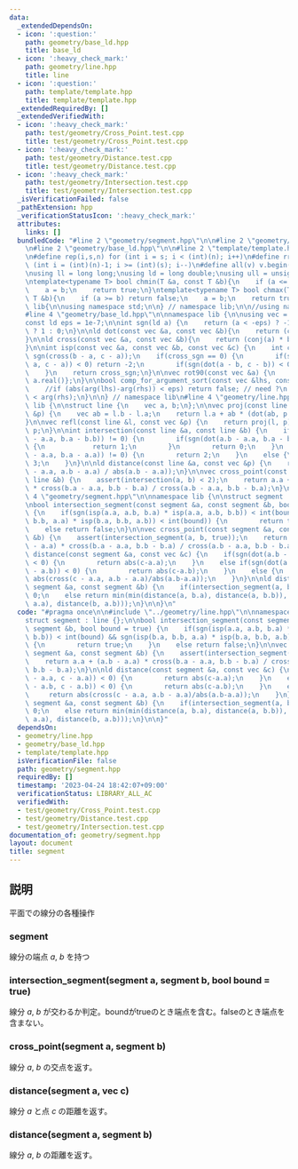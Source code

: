 ```yaml
---
data:
  _extendedDependsOn:
  - icon: ':question:'
    path: geometry/base_ld.hpp
    title: base_ld
  - icon: ':heavy_check_mark:'
    path: geometry/line.hpp
    title: line
  - icon: ':question:'
    path: template/template.hpp
    title: template/template.hpp
  _extendedRequiredBy: []
  _extendedVerifiedWith:
  - icon: ':heavy_check_mark:'
    path: test/geometry/Cross_Point.test.cpp
    title: test/geometry/Cross_Point.test.cpp
  - icon: ':heavy_check_mark:'
    path: test/geometry/Distance.test.cpp
    title: test/geometry/Distance.test.cpp
  - icon: ':heavy_check_mark:'
    path: test/geometry/Intersection.test.cpp
    title: test/geometry/Intersection.test.cpp
  _isVerificationFailed: false
  _pathExtension: hpp
  _verificationStatusIcon: ':heavy_check_mark:'
  attributes:
    links: []
  bundledCode: "#line 2 \"geometry/segment.hpp\"\n\n#line 2 \"geometry/line.hpp\"\n\
    \n#line 2 \"geometry/base_ld.hpp\"\n\n#line 2 \"template/template.hpp\"\n\n#include<bits/stdc++.h>\n\
    \n#define rep(i,s,n) for (int i = s; i < (int)(n); i++)\n#define rrep(i,s,n) for\
    \ (int i = (int)(n)-1; i >= (int)(s); i--)\n#define all(v) v.begin(),v.end()\n\
    \nusing ll = long long;\nusing ld = long double;\nusing ull = unsigned long long;\n\
    \ntemplate<typename T> bool chmin(T &a, const T &b){\n    if (a <= b) return false;\n\
    \    a = b;\n    return true;\n}\ntemplate<typename T> bool chmax(T &a, const\
    \ T &b){\n    if (a >= b) return false;\n    a = b;\n    return true;\n}\n\nnamespace\
    \ lib{\n\nusing namespace std;\n\n} // namespace lib;\n\n//using namespace lib;\n\
    #line 4 \"geometry/base_ld.hpp\"\n\nnamespace lib {\n\nusing vec = complex<ld>;\n\
    const ld eps = 1e-7;\n\nint sgn(ld a) {\n    return (a < -eps) ? -1 : (a > eps)\
    \ ? 1 : 0;\n}\n\nld dot(const vec &a, const vec &b){\n    return (conj(a) * b).real();\n\
    }\n\nld cross(const vec &a, const vec &b){\n    return (conj(a) * b).imag();\n\
    }\n\nint isp(const vec &a, const vec &b, const vec &c) {\n    int cross_sgn =\
    \ sgn(cross(b - a, c - a));\n    if(cross_sgn == 0) {\n        if(sgn(dot(b -\
    \ a, c - a)) < 0) return -2;\n        if(sgn(dot(a - b, c - b)) < 0) return 2;\n\
    \    }\n    return cross_sgn;\n}\n\nvec rot90(const vec &a) {\n    return {-a.imag(),\
    \ a.real()};\n}\n\nbool comp_for_argument_sort(const vec &lhs, const vec &rhs){\n\
    \    //if (abs(arg(lhs)-arg(rhs)) < eps) return false; // need ?\n    return arg(lhs)\
    \ < arg(rhs);\n}\n\n} // namespace lib\n#line 4 \"geometry/line.hpp\"\n\nnamespace\
    \ lib {\n\nstruct line {\n    vec a, b;\n};\n\nvec proj(const line &l, const vec\
    \ &p) {\n    vec ab = l.b - l.a;\n    return l.a + ab * (dot(ab, p - l.a) / norm(ab));\n\
    }\n\nvec refl(const line &l, const vec &p) {\n    return proj(l, p) * ld(2) -\
    \ p;\n}\n\nint intersection(const line &a, const line &b) {\n    if(sgn(cross(a.b\
    \ - a.a, b.a - b.b)) != 0) {\n        if(sgn(dot(a.b - a.a, b.a - b.b)) == 0)\
    \ {\n            return 1;\n        }\n        return 0;\n    }\n    else if(sgn(cross(a.b\
    \ - a.a, b.a - a.a)) != 0) {\n        return 2;\n    }\n    else {\n        return\
    \ 3;\n    }\n}\n\nld distance(const line &a, const vec &p) {\n    return abs(cross(p\
    \ - a.a, a.b - a.a) / abs(a.b - a.a));\n}\n\nvec cross_point(const line &a, const\
    \ line &b) {\n    assert(intersection(a, b) < 2);\n    return a.a + (a.b - a.a)\
    \ * cross(b.a - a.a, b.b - b.a) / cross(a.b - a.a, b.b - b.a);\n}\n\n}\n#line\
    \ 4 \"geometry/segment.hpp\"\n\nnamespace lib {\n\nstruct segment : line {};\n\
    \nbool intersection_segment(const segment &a, const segment &b, bool bound = true)\
    \ {\n    if(sgn(isp(a.a, a.b, b.a) * isp(a.a, a.b, b.b)) < int(bound) && sgn(isp(b.a,\
    \ b.b, a.a) * isp(b.a, b.b, a.b)) < int(bound)) {\n        return true;\n    }\n\
    \    else return false;\n}\n\nvec cross_point(const segment &a, const segment\
    \ &b) {\n    assert(intersection_segment(a, b, true));\n    return a.a + (a.b\
    \ - a.a) * cross(b.a - a.a, b.b - b.a) / cross(a.b - a.a, b.b - b.a);\n}\n\nld\
    \ distance(const segment &a, const vec &c) {\n    if(sgn(dot(a.b - a.a, c - a.a))\
    \ < 0) {\n        return abs(c-a.a);\n    }\n    else if(sgn(dot(a.a - a.b, c\
    \ - a.b)) < 0) {\n        return abs(c-a.b);\n    }\n    else {\n        return\
    \ abs(cross(c - a.a, a.b - a.a)/abs(a.b-a.a));\n    }\n}\n\nld distance(const\
    \ segment &a, const segment &b) {\n    if(intersection_segment(a, b, true)) return\
    \ 0;\n    else return min(min(distance(a, b.a), distance(a, b.b)), min(distance(b,\
    \ a.a), distance(b, a.b)));\n}\n\n}\n"
  code: "#pragma once\n\n#include \"../geometry/line.hpp\"\n\nnamespace lib {\n\n\
    struct segment : line {};\n\nbool intersection_segment(const segment &a, const\
    \ segment &b, bool bound = true) {\n    if(sgn(isp(a.a, a.b, b.a) * isp(a.a, a.b,\
    \ b.b)) < int(bound) && sgn(isp(b.a, b.b, a.a) * isp(b.a, b.b, a.b)) < int(bound))\
    \ {\n        return true;\n    }\n    else return false;\n}\n\nvec cross_point(const\
    \ segment &a, const segment &b) {\n    assert(intersection_segment(a, b, true));\n\
    \    return a.a + (a.b - a.a) * cross(b.a - a.a, b.b - b.a) / cross(a.b - a.a,\
    \ b.b - b.a);\n}\n\nld distance(const segment &a, const vec &c) {\n    if(sgn(dot(a.b\
    \ - a.a, c - a.a)) < 0) {\n        return abs(c-a.a);\n    }\n    else if(sgn(dot(a.a\
    \ - a.b, c - a.b)) < 0) {\n        return abs(c-a.b);\n    }\n    else {\n   \
    \     return abs(cross(c - a.a, a.b - a.a)/abs(a.b-a.a));\n    }\n}\n\nld distance(const\
    \ segment &a, const segment &b) {\n    if(intersection_segment(a, b, true)) return\
    \ 0;\n    else return min(min(distance(a, b.a), distance(a, b.b)), min(distance(b,\
    \ a.a), distance(b, a.b)));\n}\n\n}"
  dependsOn:
  - geometry/line.hpp
  - geometry/base_ld.hpp
  - template/template.hpp
  isVerificationFile: false
  path: geometry/segment.hpp
  requiredBy: []
  timestamp: '2023-04-24 18:42:07+09:00'
  verificationStatus: LIBRARY_ALL_AC
  verifiedWith:
  - test/geometry/Cross_Point.test.cpp
  - test/geometry/Distance.test.cpp
  - test/geometry/Intersection.test.cpp
documentation_of: geometry/segment.hpp
layout: document
title: segment
---
```


## 説明

平面での線分の各種操作

### segment

線分の端点 $a$, $b$ を持つ

### intersection_segment(segment a, segment b, bool bound = true)

線分 $a$, $b$ が交わるか判定。boundがtrueのとき端点を含む。falseのとき端点を含まない。

### cross_point(segment a, segment b)

線分 $a$, $b$ の交点を返す。

### distance(segment a, vec c)

線分 $a$ と点 $c$ の距離を返す。

### distance(segment a, segment b)

線分 $a$, $b$ の距離を返す。